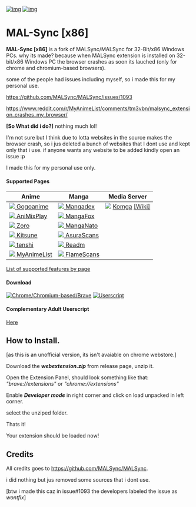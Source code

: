 [![img](https://img.shields.io/github/discussions/forsyth47/MALSync.svg?style=flat-square&amp;logo=github&amp;label=GithubDiscussions&amp;colorB=7289DA)](https://github.com/forsyth47/MALsync/discussions)
[![img](https://img.shields.io/github/issues/forsyth47/MALSync.svg?style=flat-square&logo=github&logoColor=white)](https://github.com/forsyth47/MALSync/issues)
<!--[![CodeFactor](https://www.codefactor.io/repository/github/forsyth47/MALSync/badge)](https://www.codefactor.io/repository/github/MALSync/MALSync)-->

# MAL-Sync [x86]

**MAL-Sync [x86]** is a fork of MALSync/MALSync for 32-Bit/x86 Windows PCs.
why its made? because when MALSync extension is installed on 32-bit/x86 Windows PC the browser crashes as soon its lauched (only for chrome and chromium-based browsers).

some of the people had issues including myself, so i made this for my personal use.


https://github.com/MALSync/MALSync/issues/1093

https://www.reddit.com/r/MyAnimeList/comments/tm3vbn/malsync_extension_crashes_my_browser/

**[So What did i do?]**
nothing much lol!

I'm not sure but I think due to lotta websites in the source makes the browser crash, so i jus deleted a bunch of websites that I dont use and kept only that i use.
if anyone wants any website to be added kindly open an issue :p

I made this for my personal use only.



#### **Supported Pages** <a id="anchor-link"></a>

<!--pages-->
  <table>
    <thead>
      <tr>
        <th>Anime</th>
        <th>Manga</th>
        <th>Media Server</th>
      </tr>
    </thead>
    <tbody>
              <tr>
                <td><a href="https://gogoanime.tv"><img src="https://favicon.malsync.moe/?domain=https://gogoanime.tv"> Gogoanime</a></td>
                <td><a href="https://www.mangadex.org"><img src="https://favicon.malsync.moe/?domain=https://www.mangadex.org"> Mangadex</a></td>
                <td><a href="https://komga.org/"><img src="https://favicon.malsync.moe/?domain=https://komga.org/"></a> <a href="https://komga.org/">Komga</a> <a href="https://github.com/MALSync/MALSync/wiki/Emby-Plex">[Wiki]</a></td>
              </tr><tr>
                <td><a href="https://animixplay.to"><img src="https://favicon.malsync.moe/?domain=https://animixplay.to"> AniMixPlay</a></td>
                <td><a href="http://fanfox.net"><img src="https://favicon.malsync.moe/?domain=http://fanfox.net"> MangaFox</a></td>
                <td></td>
              </tr><tr>
                <td><a href="https://zoro.to"><img src="https://favicon.malsync.moe/?domain=https://zoro.to"> Zoro</a></td>
                <td><a href="https://manganato.com"><img src="https://favicon.malsync.moe/?domain=https://manganato.com"> MangaNato</a></td>
                <td></td>
              </tr><tr>
                <td><a href="https://beta.kitsune.tv"><img src="https://favicon.malsync.moe/?domain=https://beta.kitsune.tv"> Kitsune</a></td>
                <td><a href="https://asurascans.com"><img src="https://favicon.malsync.moe/?domain=https://asurascans.com"> AsuraScans</a></td>
                <td></td>
              </tr><tr>
                <td><a href="https://tenshi.moe"><img src="https://favicon.malsync.moe/?domain=https://tenshi.moe"> tenshi</a></td>
                <td><a href="https://readm.org"><img src="https://favicon.malsync.moe/?domain=https://readm.org"> Readm</a></td>
                <td></td>
              </tr><tr>
                <td><a href="https://myanimelist.net"><img src="https://favicon.malsync.moe/?domain=https://myanimelist.net"> MyAnimeList</a></td>
                <td><a href="https://flamescans.org"><img src="https://favicon.malsync.moe/?domain=https://flamescans.org"> FlameScans</a></td>
                <td></td>
              </tr>
    </tbody>
  </table>
  <!--/pages-->

[List of supported features by page](pages.md)

#### **Download**

[![Chrome/Chromium-based/Brave](https://img.shields.io/badge/Extension-Download-brightgreen.svg?style=flat-square&label=Extension.zip&logoColor=white)](https://github.com/forsyth47/MALSync/releases/latest/download/webextension.zip)
[![Userscript](https://img.shields.io/badge/Userscript-Download-brightgreen.svg?style=flat-square&label=Userscript&logo=javascript&logoColor=white)](https://github.com/forsyth47/MALSync/releases/latest/download/malsync.user.js)

#### **Complementary Adult Userscript**

[Here](src/pages-adult/README.md)

## How to Install.

[as this is an unofficial version, its isn't avaiable on chrome webstore.]

Download the ***webextension.zip*** from release page, unzip it.

Open the Extension Panel, should look something like that: *"brave://extensions"* or *"chrome://extensions"*

Enable ***Developer mode*** in right corner and click on load unpacked in left corner.

select the unziped folder.

Thats it! 

Your extension should be loaded now!

## Credits

All credits goes to https://github.com/MALSync/MALSync.

i did nothing but jus removed some sources that i dont use.

[btw i made this caz in issue#1093 the developers labeled the issue as *wontfix*]
